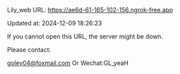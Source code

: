 Lily_web URL: https://ae6d-61-165-102-156.ngrok-free.app

Updated at: 2024-12-09 18:26:23

If you cannot open this URL, the server might be down.

Please contact: 

goley04@foxmail.com Or Wechat:GL_yeaH